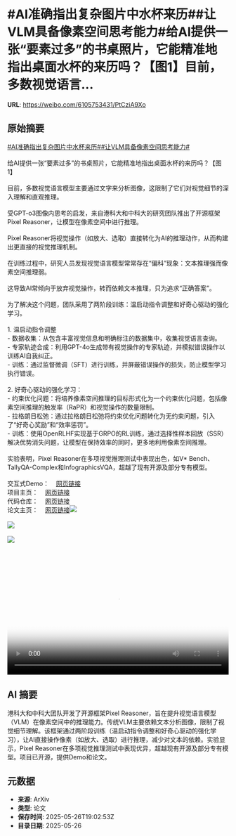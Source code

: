# #AI准确指出复杂图片中水杯来历##让VLM具备像素空间思考能力#给AI提供一张“要素过多”的书桌照片，它能精准地指出桌面水杯的来历吗？【图1】目前，多数视觉语言...

**URL**: https://weibo.com/6105753431/PtCziA9Xo

## 原始摘要

<a href="https://m.weibo.cn/search?containerid=231522type%3D1%26t%3D10%26q%3D%23AI%E5%87%86%E7%A1%AE%E6%8C%87%E5%87%BA%E5%A4%8D%E6%9D%82%E5%9B%BE%E7%89%87%E4%B8%AD%E6%B0%B4%E6%9D%AF%E6%9D%A5%E5%8E%86%23&amp;extparam=%23AI%E5%87%86%E7%A1%AE%E6%8C%87%E5%87%BA%E5%A4%8D%E6%9D%82%E5%9B%BE%E7%89%87%E4%B8%AD%E6%B0%B4%E6%9D%AF%E6%9D%A5%E5%8E%86%23" data-hide=""><span class="surl-text">#AI准确指出复杂图片中水杯来历#</span></a><a href="https://m.weibo.cn/search?containerid=231522type%3D1%26t%3D10%26q%3D%23%E8%AE%A9VLM%E5%85%B7%E5%A4%87%E5%83%8F%E7%B4%A0%E7%A9%BA%E9%97%B4%E6%80%9D%E8%80%83%E8%83%BD%E5%8A%9B%23&amp;extparam=%23%E8%AE%A9VLM%E5%85%B7%E5%A4%87%E5%83%8F%E7%B4%A0%E7%A9%BA%E9%97%B4%E6%80%9D%E8%80%83%E8%83%BD%E5%8A%9B%23" data-hide=""><span class="surl-text">#让VLM具备像素空间思考能力#</span></a><br><br>给AI提供一张“要素过多”的书桌照片，它能精准地指出桌面水杯的来历吗？【图1】<br><br>目前，多数视觉语言模型主要通过文字来分析图像，这限制了它们对视觉细节的深入理解和直观推理。<br><br>受GPT-o3图像内思考的启发，来自港科大和中科大的研究团队推出了开源框架Pixel Reasoner，让模型在像素空间中进行推理。<br><br>Pixel Reasoner将视觉操作（如放大、选取）直接转化为AI的推理动作，从而构建出更直接的视觉推理机制。<br><br>在训练过程中，研究人员发现视觉语言模型常常存在“偏科”现象：文本推理强而像素空间推理弱。<br><br>这导致AI常倾向于放弃视觉操作，转而依赖文本推理，只为追求“正确答案”。<br><br>为了解决这个问题，团队采用了两阶段训练：温启动指令调整和好奇心驱动的强化学习。<br><br>1. 温启动指令调整<br>- 数据收集：从包含丰富视觉信息和明确标注的数据集中，收集视觉语言查询。<br>- 专家轨迹合成：利用GPT-4o生成带有视觉操作的专家轨迹，并模拟错误操作以训练AI自我纠正。<br>- 训练：通过监督微调（SFT）进行训练，并屏蔽错误操作的损失，防止模型学习执行错误。<br><br>2. 好奇心驱动的强化学习：<br>- 约束优化问题：将培养像素空间推理的目标形式化为一个约束优化问题，包括像素空间推理的触发率（RaPR）和视觉操作的数量限制。<br>- 拉格朗日松弛：通过拉格朗日松弛将约束优化问题转化为无约束问题，引入了“好奇心奖励”和“效率惩罚”。<br>- 训练：使用OpenRLHF实现基于GRPO的RL训练，通过选择性样本回放（SSR）解决优势消失问题，让模型在保持效率的同时，更多地利用像素空间推理。<br><br>实验表明，Pixel Reasoner在多项视觉推理测试中表现出色，如V* Bench、TallyQA-Complex和InfographicsVQA，超越了现有开源及部分专有模型。<br><br>交互式Demo：<a href="https://weibo.cn/sinaurl?u=https%3A%2F%2Fhuggingface.co%2Fspaces%2FTIGER-Lab%2FPixel-Reasoner" data-hide=""><span class="url-icon"><img style="width: 1rem;height: 1rem" src="https://h5.sinaimg.cn/upload/2015/09/25/3/timeline_card_small_web_default.png" referrerpolicy="no-referrer"></span><span class="surl-text">网页链接</span></a><br>项目主页：<a href="https://weibo.cn/sinaurl?u=https%3A%2F%2Ftiger-ai-lab.github.io%2FPixel-Reasoner%2F" data-hide=""><span class="url-icon"><img style="width: 1rem;height: 1rem" src="https://h5.sinaimg.cn/upload/2015/09/25/3/timeline_card_small_web_default.png" referrerpolicy="no-referrer"></span><span class="surl-text">网页链接</span></a><br>代码仓库：<a href="https://weibo.cn/sinaurl?u=https%3A%2F%2Fgithub.com%2FTIGER-AI-Lab%2FPixel-Reasoner" data-hide=""><span class="url-icon"><img style="width: 1rem;height: 1rem" src="https://h5.sinaimg.cn/upload/2015/09/25/3/timeline_card_small_web_default.png" referrerpolicy="no-referrer"></span><span class="surl-text">网页链接</span></a><br>论文主页：<a href="https://weibo.cn/sinaurl?u=https%3A%2F%2Farxiv.org%2Fabs%2F2505.15966" data-hide=""><span class="url-icon"><img style="width: 1rem;height: 1rem" src="https://h5.sinaimg.cn/upload/2015/09/25/3/timeline_card_small_web_default.png" referrerpolicy="no-referrer"></span><span class="surl-text">网页链接</span></a><img style="" src="https://tvax2.sinaimg.cn/large/006Fd7o3gy1i1t0077snuj31040pqndt.jpg" referrerpolicy="no-referrer"><br><br><img style="" src="https://tvax2.sinaimg.cn/large/006Fd7o3gy1i1t008ba00j30gg0oyn23.jpg" referrerpolicy="no-referrer"><br><br><img style="" src="https://tvax1.sinaimg.cn/large/006Fd7o3ly1i1t014kikxj31hc0u074c.jpg" referrerpolicy="no-referrer"><br><br><br clear="both"><div style="clear: both"></div><video controls="controls" poster="https://tvax3.sinaimg.cn/orj480/006Fd7o3ly1i1t01478pzj31hc0u0wic.jpg" style="width: 100%"><source src="https://f.video.weibocdn.com/o0/9zJxhczjlx08oy2pQQZi01041200bW2r0E010.mp4?label=mp4_720p&amp;template=1280x720.25.0&amp;ori=0&amp;ps=1CwnkDw1GXwCQx&amp;Expires=1748289697&amp;ssig=1T25lesWgV&amp;KID=unistore,video"><source src="https://f.video.weibocdn.com/o0/X2gZzq0Plx08oy2p6Tgs010412005YMt0E010.mp4?label=mp4_hd&amp;template=852x480.25.0&amp;ori=0&amp;ps=1CwnkDw1GXwCQx&amp;Expires=1748289697&amp;ssig=nBGruW%2F%2FA%2B&amp;KID=unistore,video"><source src="https://f.video.weibocdn.com/o0/X0MxLkHolx08oy2qrDQk010412003BhO0E010.mp4?label=mp4_ld&amp;template=640x360.25.0&amp;ori=0&amp;ps=1CwnkDw1GXwCQx&amp;Expires=1748289697&amp;ssig=z94k0nsRs1&amp;KID=unistore,video"><p>视频无法显示，请前往<a href="https://video.weibo.com/show?fid=1034%3A5170597303615498" target="_blank" rel="noopener noreferrer">微博视频</a>观看。</p></video>

## AI 摘要

港科大和中科大团队开发了开源框架Pixel Reasoner，旨在提升视觉语言模型（VLM）在像素空间中的推理能力。传统VLM主要依赖文本分析图像，限制了视觉细节理解。该框架通过两阶段训练（温启动指令调整和好奇心驱动的强化学习），让AI直接操作像素（如放大、选取）进行推理，减少对文本的依赖。实验显示，Pixel Reasoner在多项视觉推理测试中表现优异，超越现有开源及部分专有模型。项目已开源，提供Demo和论文。

## 元数据

- **来源**: ArXiv
- **类型**: 论文
- **保存时间**: 2025-05-26T19:02:53Z
- **目录日期**: 2025-05-26
